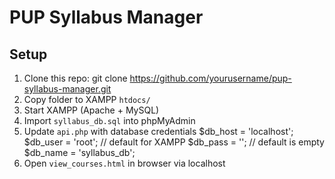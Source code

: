 # PUP Syllabus Manager

## Setup

1. Clone this repo: 
   git clone https://github.com/yourusername/pup-syllabus-manager.git
2. Copy folder to XAMPP `htdocs/`
3. Start XAMPP (Apache + MySQL)
4. Import `syllabus_db.sql` into phpMyAdmin
5. Update `api.php` with database credentials
   $db_host = 'localhost';
   $db_user = 'root';   // default for XAMPP
   $db_pass = '';       // default is empty
   $db_name = 'syllabus_db';
6. Open `view_courses.html` in browser via localhost
